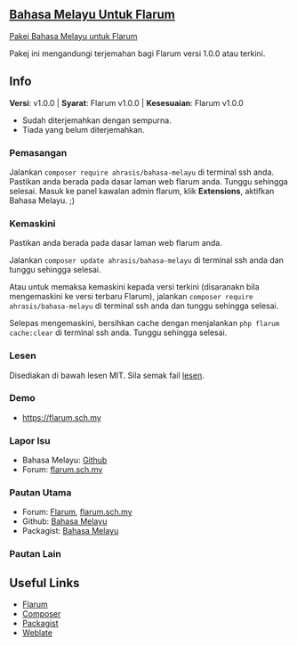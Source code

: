## [Bahasa Melayu Untuk Flarum](https://discuss.flarum.org/d/3787-malaysian-language-pack-for-flarum)

[Pakej Bahasa Melayu untuk Flarum](https://discuss.flarum.org/d/3787-malaysian-language-pack-for-flarum)

Pakej ini mengandungi terjemahan bagi Flarum versi 1.0.0 atau terkini.


## Info

**Versi**: v1.0.0 | **Syarat**: Flarum v1.0.0 | **Kesesuaian**: Flarum v1.0.0

 - Sudah diterjemahkan dengan sempurna.
 - Tiada yang belum diterjemahkan.


### Pemasangan

Jalankan `composer require ahrasis/bahasa-melayu` di terminal ssh anda. Pastikan anda berada pada dasar laman web flarum anda. Tunggu sehingga selesai. Masuk ke panel kawalan admin flarum, klik **Extensions**, aktifkan Bahasa Melayu. ;)


### Kemaskini

Pastikan anda berada pada dasar laman web flarum anda.

Jalankan `composer update ahrasis/bahasa-melayu` di terminal ssh anda dan tunggu sehingga selesai.

Atau untuk memaksa kemaskini kepada versi terkini (disaranakn bila mengemaskini ke versi terbaru Flarum), jalankan `composer require ahrasis/bahasa-melayu` di terminal ssh anda dan tunggu sehingga selesai.

Selepas mengemaskini, bersihkan cache dengan menjalankan `php flarum cache:clear` di terminal ssh anda. Tunggu sehingga selesai.


### Lesen

Disediakan di bawah lesen MIT. Sila semak fail [lesen](https://github.com/ahrasis/bahasa-melayu/blob/master/LICENSE).


### Demo

  - https://flarum.sch.my 


### Lapor Isu

  - Bahasa Melayu: [Github](https://github.com/ahrasis/bahasa-melayu/issues)
  - Forum: [flarum.sch.my](https://flarum.sch.my)


### Pautan Utama

  - Forum: [Flarum](https://discuss.flarum.org/d/3787-malaysian-language-pack-for-flarum), [flarum.sch.my](https://flarum.sch.my)
  - Github: [Bahasa Melayu](https://github.com/ahrasis/bahasa-melayu)
  - Packagist: [Bahasa Melayu](https://packagist.org/packages/ahrasis/bahasa-melayu)
  

### Pautan Lain


## Useful Links

 - [Flarum](https://flarum.org)
 - [Composer](https://getcomposer.org)
 - [Packagist](https://packagist.org)
 - [Weblate](https://weblate.org)

